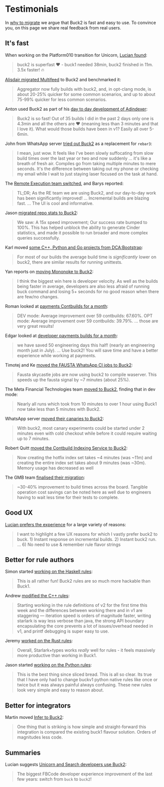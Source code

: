 # Testimonials

In [why to migrate](benefits.md) we argue that Buck2 is fast and easy to use. To convince you, on this page we share real feedback from real users.

## It's fast

When working on the Platform010 transition for Unicorn, [Lucian found](https://fb.workplace.com/groups/503973410692177/posts/617815372641313/):

> buck2 is superfast ❤️ - buck1 needed 38min, buck2 finished in 11m. 3.5x faster! 🔥

[Alisdair migrated Multifeed](https://fb.workplace.com/groups/715433795171905/posts/7635147689867113) to Buck2 and benchmarked it:

> Aggregator now fully builds with buck2, and, in opt-clang mode, is about 20-25% quicker for some common scenarios, and up to about 75-99% quicker for less common scenarios.

Anton used Buck2 as part of his [day to day development of Adindexer](https://fb.workplace.com/groups/2011248092366093/posts/2148586721965562):

> Buck2 is so fast! Out of 35 builds I did in the past 2 days only one is 4.3min and all the others are ❤ (meaning less than 3 minutes and that I love it). What would those builds have been in v1? Easily all over 5-6min.

John from WhatsApp server [tried out Buck2](https://fb.workplace.com/groups/whatsapp.buck2/posts/590361172244469) as a replacement for `rebar3`:

> I mean, just wow. It feels like I've been slowly suffocating from slow build times over the last year or two and now suddenly ... it's like a breath of fresh air. Compiles go from taking multiple minutes to mere seconds. It's the difference between taking out my phone or checking my email while I wait to just staying laser focused on the task at hand.

The [Remote Execution team switched](https://fb.workplace.com/groups/200907040536486/posts/948810132412836), and Barys reported:

> TL;DR; As the RE team we are using Buck2, and our day-to-day work has been significantly improved! ... Incremental builds are blazing fast. ... The UI is cool and informative.

Jason [migrated repo stats to Buck2](https://fb.workplace.com/groups/191525405325048/posts/641012290376355):

> We saw: A 15x speed improvement; Our success rate bumped to 100%. This has helped unblock the ability to generate Cinder statistics, and made it possible to run broader and more complex queries successfully.

Karl moved [some C++, Python and Go projects from DCA:Bootstrap](https://fb.workplace.com/groups/provinternals/posts/4781192448624349):

> For most of our builds the average build time is _significantly_ lower on buck2, there are similar results for running unittests.

Yan reports on [moving Mononoke to Buck2](https://fb.workplace.com/groups/sourcecontrolteam/posts/4817681415019833):

> I think the biggest win here is developer velocity. As well as the builds being faster in average, developers are also less afraid of running buck command and losing 5+ seconds for no good reason when there are few/no changes.

Roman looked at [payments Contbuilds for a month](https://fb.workplace.com/groups/316128930443878/posts/349980043725433):

> DEV mode: Average improvement over 59 contbuilds: 67.60%. OPT mode: Average improvement over 59 contbuilds: 39.79%. ... those are very great results!

Edgar looked at [developer payments builds for a month](https://fb.workplace.com/permalink.php?story_fbid=pfbid02E5ZVRZ6TUuTGoSPoA9P5HxLLiKBzcUNfLi4W8e5c4wPzDgRQbZxM2qB8XNmCrXzbl&id=100001234709253):

> we have saved 50 engineering days this half! (nearly an engineering month just in July). ... Use buck2! You will save time and have a better experience while working at payments.

Timotej and Ke [moved the FAUSTA WhatsApp CI jobs to Buck2](https://fb.workplace.com/groups/695833467664477/posts/1066729297241557):

> Fausta skycastle jobs are now using buck2 to compile waserver. This speeds up the fausta signal by ~7 minutes (about 25%).

The Meta Financial Technologies team [moved to Buck2](https://fb.workplace.com/notes/164371382676769/), finding that in dev mode:

> Nearly all runs which took from 10 minutes to over 1 hour using Buck1 now take less than 5 minutes with Buck2.

WhatsApp server [moved their canaries to Buck2](https://fb.workplace.com/groups/wainfratools/permalink/3201355640124512/):

> With buck2, most canary experiments could be started under 2 minutes even with cold checkout while before it could require waiting up to 7 minutes.

Robert Quitt [moved the Contbuild Indexing Service to Buck2](https://fb.workplace.com/groups/1473739712817308/posts/1911725572352051/):

> Now creating the hotfix index set takes ~4 minutes (was ~11m) and creating the entire index set takes about 9 minutes (was ~30m). Memory usage has decreased as well

The GMB team [finalised their migration](https://fb.workplace.com/groups/1161130867291230/posts/7811781675559416):

> ~30-40% improvement to build times across the board. Tangible operation cost savings can be noted here as well due to engineers having to wait less time for their tests to complete.

## Good UX

[Lucian prefers the experience](https://fb.workplace.com/groups/503973410692177/posts/595893258166858/) for a large variety of reasons:

> I want to highlight a few UX reasons for which I vastly prefer buck2 to buck. 1) Instant response on incremental builds. 2) Instant buck2 run. ... 6) No need to use & remember rule flavor strings

## Better for rule authors

Simon started [working on the Haskell rules](https://fb.prod.workplace.com/groups/333784157210625/posts/928214407767594):

> This is all rather fun! Buck2 rules are so much more hackable than Buck1.

Andrew [modified the C++ rules](https://fb.workplace.com/groups/buck2prototyping/posts/2633666273597523):

> Starting working in the rule definitions of v2 for the first time this week and the differences between working there and in v1 are staggering — iteration speed is orders of magnitude faster, writing starlark is way less verbose than java, the strong API boundary encapsulating the core prevents a lot of issues/overhead needed in v1, and printf debugging is super easy to use.

Jeremy [worked on the Rust rules](https://fb.workplace.com/groups/buck2prototyping/posts/2668844656746351):

> Overall, Starlark+types works _really_ well for rules - it feels massively more productive than working in Buck1.

Jason started [working on the Python rules](https://fb.workplace.com/groups/buck2users/posts/2795649764065839):

> This is the best thing since sliced bread. This is all so clear. Its true that I have only had to change buckv1 python native rules like once or twice but it was always painful always confusing. These new rules look very simple and easy to reason about.

## Better for integrators

Martin moved [Infer to Buck2](https://fb.workplace.com/groups/601798364244831/posts/627186868372647):

> One thing that is striking is how simple and straight-forward this integration is compared the existing buck1 flavour solution. Orders of magnitudes less code.

## Summaries

Lucian suggests [Unicorn and Search developers use Buck2](https://fb.workplace.com/groups/1619462355002848/posts/3187555311526870/):

> The biggest FBCode developer experience improvement of the last few years: switch from `buck` to `buck2`!
